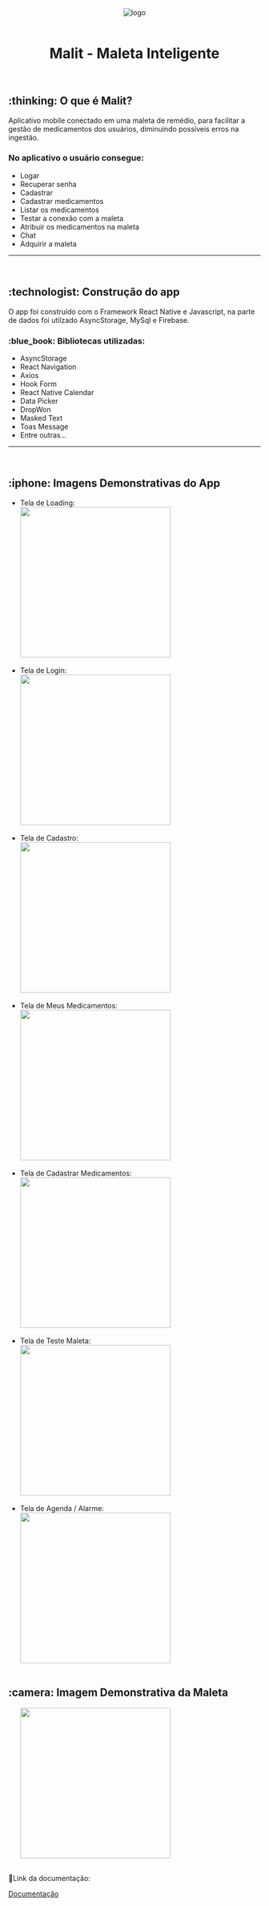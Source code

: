 <body>
<header>
  <div align="center">
  <img src="https://github.com/dannsaraiva/Proj_TCC_AppMalit/blob/main/src/view/images/Logo_Malit.png" alt="logo"/>
</div>
</header>

<main>
<h1 style="text-align:center">Malit - Maleta Inteligente</h1></br>

<div>
  <h2>:thinking: O que é Malit?</h2>
  <p>Aplicativo mobile conectado em uma maleta de remédio, para facilitar a gestão de medicamentos dos usuários, diminuindo possíveis erros na ingestão.</p>

  <h3>No aplicativo o usuário consegue:</h3>
  <ul>
    <li>Logar</li>
    <li>Recuperar senha</li>
    <li>Cadastrar</li>
    <li>Cadastrar medicamentos</li>
    <li>Listar os medicamentos</li>
    <li>Testar a conexão com a maleta</li>
    <li>Atribuir os medicamentos na maleta</li>
    <li>Chat</li>
    <li>Adquirir a maleta</li>  
  </ul>
</div>
<hr></br>

<div>
  <h2>:technologist: Construção do app</h2>
  <p>O app foi construído com o Framework React Native e Javascript, na parte de dados foi utilzado AsyncStorage, MySql e Firebase.</p>

  <h3>:blue_book: Bibliotecas utilizadas:</h3>
  <ul>
    <li>AsyncStorage</li>
    <li>React Navigation</li>
    <li>Axios</li>
    <li>Hook Form</li>
    <li>React Native Calendar</li>
    <li>Data Picker</li>
    <li>DropWon</li>
    <li>Masked Text</li>
    <li>Toas Message</li>
    <li>Entre outras...</li>
  </ul>
</div>
<hr></br>

<div>
<h2>:iphone: Imagens Demonstrativas do App</h2>

<ul>
  <li>Tela de Loading:</li>
  <img src="https://github.com/dannsaraiva/Proj_TCC_AppMalit/blob/main/src/assets/screenshots/Loading.png"
  width="300"/></br></br>
  
  <li>Tela de Login:</li>
  <img src="https://github.com/dannsaraiva/Proj_TCC_AppMalit/blob/main/src/assets/screenshots/Login.png"
  width="300"/></br></br>
  
  <li>Tela de Cadastro:</li>
  <img src="https://github.com/dannsaraiva/Proj_TCC_AppMalit/blob/main/src/assets/screenshots/Cadastro.png"
  width="300"/></br></br>
  
  <li>Tela de Meus Medicamentos:</li>
  <img src="https://github.com/dannsaraiva/Proj_TCC_AppMalit/blob/main/src/assets/screenshots/Lista%20Medicamentos.png"
  width="300"/></br></br>
  
  <li>Tela de Cadastrar Medicamentos:</li>
  <img src="https://github.com/dannsaraiva/Proj_TCC_AppMalit/blob/main/src/assets/screenshots/Cadastro%20Medicamento.png"
  width="300"/></br></br>
  
  <li>Tela de Teste Maleta:</li>
  <img src="https://github.com/dannsaraiva/Proj_TCC_AppMalit/blob/main/src/assets/screenshots/Teste%20Maleta.png"
  width="300"/></br></br>

  <li>Tela de Agenda / Alarme:</li>
  <img src="https://github.com/dannsaraiva/Proj_TCC_AppMalit/blob/main/src/assets/screenshots/Agenda%20-%20Alarme.png"
  width="300"/></br></br>
</ul>
</div>

<div>
  <h2>:camera: Imagem Demonstrativa da Maleta</h2>
  <ul>
    <img src="https://github.com/dannsaraiva/Proj_TCC_AppMalit/assets/104029744/27099bee-f8ab-4ffe-aaa8-57440c5054e3"
  width="300"/></br></br>
  </ul>
</div>

</main>

<footer>
<div>
    <p>📄Link da documentação:</p>
     <a target="_blank" href="https://etecspgov-my.sharepoint.com/:w:/r/personal/talita_marcondes_etec_sp_gov_br/Documents/TCC_2022_2023/Documenta%C3%A7%C3%A3o_TCC.docx?d=w0ef1903ebee6408f9ca01e5c4367b241&csf=1&web=1&e=wfrSFR">Documentação</a>
</div>
</footer>
</body>


  
